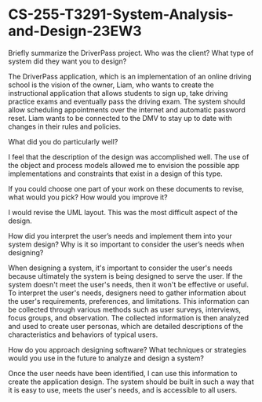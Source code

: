 # CS-255-T3291-System-Analysis-and-Design-23EW3

Briefly summarize the DriverPass project.
Who was the client? What type of system did they want you to design?

The DriverPass application, which is an implementation of an online driving school is the vision of the owner, Liam, who wants to create the instructional application that allows students to sign up, take driving practice exams and eventually pass the driving exam.
The system should allow scheduling appointments over the internet and automatic password reset. Liam wants to be connected to the DMV to stay up to date with changes in their rules and policies.

What did you do particularly well?

I feel that the description of the design was accomplished well. The use of the object and process models allowed me to envision the possible app implementations and constraints that exist in a design of this type.

If you could choose one part of your work on these documents to revise, what would you pick? How would you improve it? 

I would revise the UML layout. This was the most difficult aspect of the design.

How did you interpret the user’s needs and implement them into your system design? Why is it so important to consider the user’s needs when designing?

When designing a system, it's important to consider the user's needs because ultimately the system is being designed to serve the user. If the system doesn't meet the user's needs, then it won't be effective or useful. To interpret the user's needs, designers need to gather information about the user's requirements, preferences, and limitations. This information can be collected through various methods such as user surveys, interviews, focus groups, and observation. The collected information is then analyzed and used to create user personas, which are detailed descriptions of the characteristics and behaviors of typical users.

How do you approach designing software? What techniques or strategies would you use in the future to analyze and design a system?

Once the user needs have been identified, I can use this information to create the application design. The system should be built in such a way that it is easy to use, meets the user's needs, and is accessible to all users.




